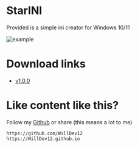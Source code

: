 # StarINI

Provided is a simple ini creator for Windows 10/11

![example](https://i.ibb.co/C8tTyKb/starini.png)

# Download links

* [v1.0.0](https://github.com/WillDev12/StarINI/releases/download/v1.0.0/StarINI.setup.msi)

# Like content like this?

Follow my [Github](https://github.com/WillDev12) or share (this means a lot to me)

```
https://github.com/WillDev12
https://WillDev12.github.io
```
